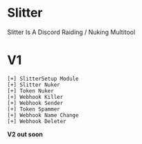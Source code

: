 #                                   Slitter 
Slitter Is A Discord Raiding / Nuking Multitool


# V1
```
[+] SlitterSetup Module
[+] Slitter Nuker
[+] Token Nuker
[+] Webhook Killer
[+] Webhook Sender
[+] Token Spammer
[+] Webhook Name Change
[+] Webhook Deleter
```

**V2 out soon**
